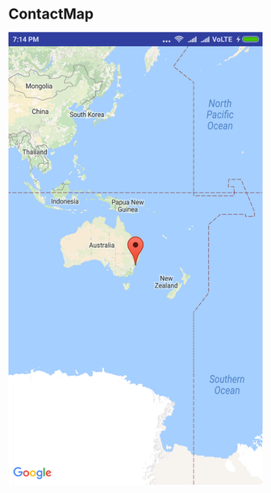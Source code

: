 # ContactMap
![](https://github.com/Himanshuc961/ContactMap/blob/master/Screenshot/Screenshot_2017-08-27-19-14-49-521_com.himanshuc961gmail.contactmap.png)
